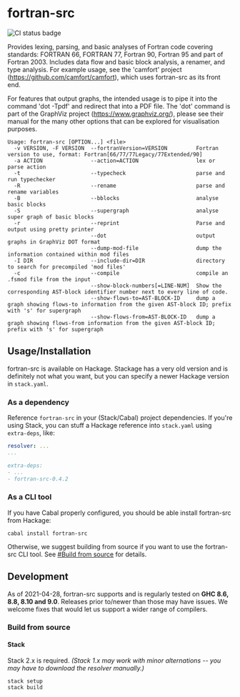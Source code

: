 # fortran-src
![CI status badge](https://github.com/camfort/fortran-src/workflows/CI/badge.svg)

Provides lexing, parsing, and basic analyses of Fortran code covering standards: FORTRAN 66, FORTRAN 77, Fortran 90, Fortran 95 and part of Fortran 2003. Includes data flow and basic block analysis, a renamer, and type analysis. For example usage, see the 'camfort' project (https://github.com/camfort/camfort), which uses fortran-src as its front end.

For features that output graphs, the intended usage is to pipe it into the command 'dot -Tpdf' and redirect that into a PDF file. The 'dot' command is part of the GraphViz project (https://www.graphviz.org/), please see their manual for the many other options that can be explored for visualisation purposes.

    Usage: fortran-src [OPTION...] <file>
      -v VERSION, -F VERSION  --fortranVersion=VERSION         Fortran version to use, format: Fortran[66/77/77Legacy/77Extended/90]
      -a ACTION               --action=ACTION                  lex or parse action
      -t                      --typecheck                      parse and run typechecker
      -R                      --rename                         parse and rename variables
      -B                      --bblocks                        analyse basic blocks
      -S                      --supergraph                     analyse super graph of basic blocks
      -r                      --reprint                        Parse and output using pretty printer
                              --dot                            output graphs in GraphViz DOT format
                              --dump-mod-file                  dump the information contained within mod files
      -I DIR                  --include-dir=DIR                directory to search for precompiled 'mod files'
      -c                      --compile                        compile an .fsmod file from the input
                              --show-block-numbers[=LINE-NUM]  Show the corresponding AST-block identifier number next to every line of code.
                              --show-flows-to=AST-BLOCK-ID     dump a graph showing flows-to information from the given AST-block ID; prefix with 's' for supergraph
                              --show-flows-from=AST-BLOCK-ID   dump a graph showing flows-from information from the given AST-block ID; prefix with 's' for supergraph

## Usage/Installation
fortran-src is available on Hackage. Stackage has a very old version and is
definitely not what you want, but you can specify a newer Hackage version in
`stack.yaml`.

### As a dependency
Reference `fortran-src` in your (Stack/Cabal) project dependencies. If you're
using Stack, you can stuff a Hackage reference into `stack.yaml` using
`extra-deps`, like:

```yaml
resolver: ...
...

extra-deps:
- ...
- fortran-src-0.4.2
```

### As a CLI tool
If you have Cabal properly configured, you should be able install fortran-src
from Hackage:

```
cabal install fortran-src
```

Otherwise, we suggest building from source if you want to use the fortran-src
CLI tool. See [#Build from source](#build-from-source) for details.

## Development
As of 2021-04-28, fortran-src supports and is regularly tested on **GHC 8.6,
8.8, 8.10 and 9.0**. Releases prior to/newer than those may have issues. We
welcome fixes that would let us support a wider range of compilers.

### Build from source
#### Stack
Stack 2.x is required. *(Stack 1.x may work with minor alternations
-- you may have to download the resolver manually.)*

```
stack setup
stack build
```
